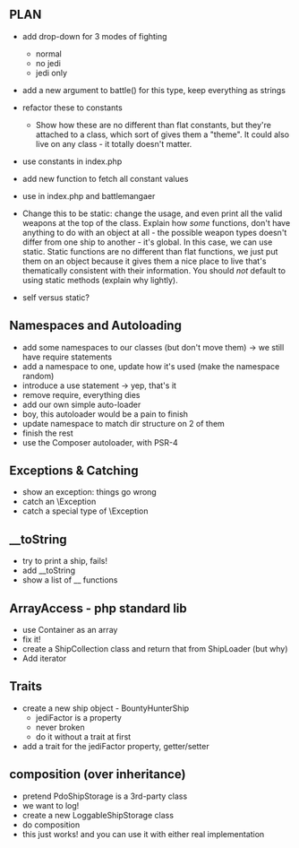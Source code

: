 ## PLAN

- add drop-down for 3 modes of fighting
    - normal
    - no jedi
    - jedi only

- add a new argument to battle() for this type,
    keep everything as strings

- refactor these to constants
    - Show how these are no different than flat constants, but they're attached
        to a class, which sort of gives them a "theme". It could also live on
        any class - it totally doesn't matter.

- use constants in index.php
- add new function to fetch all constant values
- use in index.php and battlemangaer
- Change this to be static: change the usage, and even print all the valid
    weapons at the top of the class. Explain how *some* functions, don't
    have anything to do with an object at all - the possible weapon types
    doesn't differ from one ship to another - it's global. In this case, we
    can use static. Static functions are no different than flat functions,
    we just put them on an object because it gives them a nice place to live
    that's thematically consistent with their information. You should *not*
    default to using static methods (explain why lightly).

- self versus static?

## Namespaces and Autoloading

- add some namespaces to our classes (but don't move them)
    -> we still have require statements
- add a namespace to one, update how it's used (make the namespace random)
- introduce a use statement
    -> yep, that's it
- remove require, everything dies
- add our own simple auto-loader
- boy, this autoloader would be a pain to finish
- update namespace to match dir structure on 2 of them
- finish the rest
- use the Composer autoloader, with PSR-4

## Exceptions & Catching
- show an exception: things go wrong
- catch an \Exception
- catch a special type of \Exception

## __toString
- try to print a ship, fails!
- add __toString
- show a list of __ functions

## ArrayAccess - php standard lib
- use Container as an array
- fix it!
- create a ShipCollection class and return that
    from ShipLoader (but why)
- Add iterator

## Traits
- create a new ship object - BountyHunterShip
    - jediFactor is a property
    - never broken
    - do it without a trait at first
- add a trait for the jediFactor property, getter/setter

## composition (over inheritance)
- pretend PdoShipStorage is a 3rd-party class
- we want to log!
- create a new LoggableShipStorage class
- do composition
- this just works! and you can use it with either real implementation
